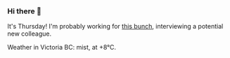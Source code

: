### Hi there :wave:

It's Thursday! I'm probably working for [this bunch](https://github.com/kohofinancial), interviewing a potential new colleague.

Weather in Victoria BC: mist, at +8°C.
